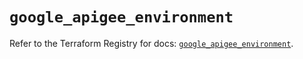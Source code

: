 # `google_apigee_environment`

Refer to the Terraform Registry for docs: [`google_apigee_environment`](https://registry.terraform.io/providers/hashicorp/google/5.27.0/docs/resources/apigee_environment).
